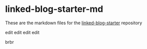 # linked-blog-starter-md
These are the markdown files for the [linked-blog-starter](https://github.com/matthewwong525/linked-blog-starter) repository


edit
edit edit edit

brbr

